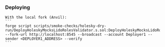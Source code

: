 ### Deploying

    With the local fork (Anvil):
    ```
    forge script scripts/smoke-checks/holesky-dry-run/DeployHoleskyMocksLidoRolesValidator.s.sol:DeployHoleskyMocksLidoRolesValidator --fork-url http://localhost:8545 --broadcast --account Deployer1 --sender <DEPLOYER1_ADDRESS> --verify
    ```
